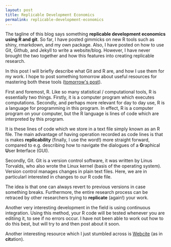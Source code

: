 ```yaml
---
layout: post
title: Replicable Development Economics
permalink: replicable-development-economics
---
```


The tagline of this blog says something **replicable development economics using R and git**.
So far, I have posted gimmicks on new R tools such as shiny, rmarkdown, and my own package.
Also, I have posted on how to use Git, Github, and Jekyll to write a website/blog.
However, I have never brought the two together and how this features into creating replicable research.

In this post I will briefly describe what Git and R are, and how I use them for my work. I hope to post something tomorrow about useful resources for mastering both these tools ([tomorrow's post](/learning-R-git)).

First and foremost, R. Like so many statistical / computational tools, R is essentially two things. Firstly, it is a computer program which executes computations. Secondly, and perhaps more relevant for day to day use, R is a language for programming in this program. In effect, R is a computer program on your computer, but the R language is lines of code which are interpreted by this program.

It is these lines of code which we store in a text file simply known as an R file. The main advantage of having operation recorded as code lines is that is makes **replicability** (finally, I use the word!) more straight forward, compared to e.g. describing how to navigate the dialogues of a **G**raphical **U**ser **I**nterface (GUI).

Secondly, Git. Git is a version control software, it was written by Linus Torvalds, who also wrote the Linux kernel (basis of the operating system). Version control manages changes in plain text files. Here, we are in particularl interested in changes to our R code file.

The idea is that one can always revert to previous versions in case something breaks. Furthermore, the entire research process can be retraced by other researchers trying to **replicate** (again!) your work.

Another very interesting development in the field is using continuous integration. Using this method, your R code will be tested whenever you are editiing it, to see if no errors occur. I have not been able to work out how to do this best, but will try to and then post about it soon.

Another interesting resource which I just stumbled across is [Webcite](http://www.webcitation.org/) (as in **cit**ation).
